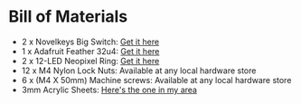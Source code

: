 # Bill of Materials

- 2 x Novelkeys Big Switch: [Get it here](https://novelkeys.xyz/collections/switches/products/the-big-switch-series)
- 1 x Adafruit Feather 32u4: [Get it here](https://www.adafruit.com/product/2771)
- 2 x 12-LED Neopixel Ring: [Get it here](https://www.adafruit.com/product/1643)
- 12 x M4 Nylon Lock Nuts: Available at any local hardware store
- 6 x (M4 X 50mm) Machine screws: Available at any local hardware store
- 3mm Acrylic Sheets: [Here's the one in my area](http://plasticworld.ca/sheet-plastic/)
